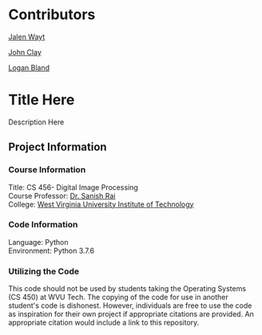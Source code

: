 # Contributors

[Jalen Wayt](https://github.com/iJMW)

[John Clay](https://github.com/48fan48)

[Logan Bland](https://github.com/Logan31and)

# Title Here

Description Here

## Project Information

### Course Information

Title: CS 456- Digital Image Processing<br />
Course Professor: [Dr. Sanish Rai](https://engineering.wvutech.edu/faculty-and-staff/bhanukiran-gurijala)<br />
College: [West Virginia University Institute of Technology](https://www.wvutech.edu/)

### Code Information

Language: Python<br />
Environment: Python 3.7.6

### Utilizing the Code

This code should not be used by students taking the Operating Systems (CS 450) at WVU Tech. The copying of the code for use in another student's code is dishonest. However, individuals are free to use the code as inspiration for their own project if appropriate citations are provided. An appropriate citation would include a link to this repository.
